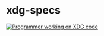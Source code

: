# xdg-specs

[![Programmer working on XDG code](https://img.youtube.com/vi/5trzvm_txt0/0.jpg)](https://www.youtube.com/watch?v=5trzvm_txt0)
